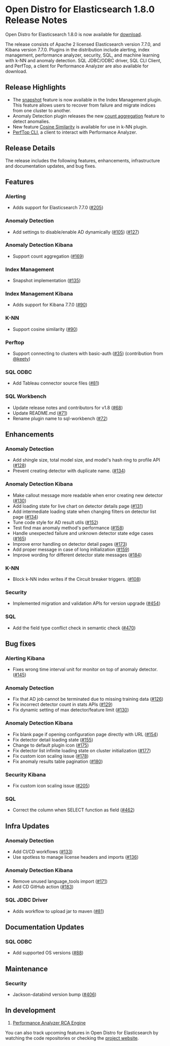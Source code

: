 # Open Distro for Elasticsearch 1.8.0 Release Notes

Open Distro for Elasticsearch 1.8.0 is now available for [download](https://opendistro.github.io/for-elasticsearch/downloads.html).

The release consists of Apache 2 licensed Elasticsearch version 7.7.0, and Kibana version 7.7.0. Plugins in the distribution include alerting, index management, performance analyzer, security, SQL, and machine learning with k-NN and anomaly detection. SQL JDBC/ODBC driver, SQL CLI Client, and PerfTop, a client for Performance Analyzer are also available for download.


## Release Highlights

* The [snapshot](https://github.com/opendistro-for-elasticsearch/index-management/pull/135) feature is now available in the Index Management plugin. This feature allows users to recover from failure and migrate indices from one cluster to another. 
* Anomaly Detection plugin releases the new [count aggregation](https://github.com/opendistro-for-elasticsearch/anomaly-detection-kibana-plugin/pull/169) feature to detect anomalies. 
* New feature [Cosine Similarity](https://github.com/opendistro-for-elasticsearch/k-NN/pull/90) is available for use in k-NN plugin.
* [PerfTop CLI](https://opendistro.github.io/for-elasticsearch/downloads.html#PerfTop), a client to interact with Performance Analyzer.

## Release Details

The release includes the following features, enhancements, infrastructure and documentation updates, and bug fixes.



## **Features**

### Alerting

* Adds support for Elasticsearch 7.7.0 ([#205](https://github.com/opendistro-for-elasticsearch/alerting/pull/205))

### Anomaly Detection

* Add settings to disable/enable AD dynamically ([#105](https://github.com/opendistro-for-elasticsearch/anomaly-detection/pull/105)) ([#127](https://github.com/opendistro-for-elasticsearch/anomaly-detection/pull/127))

### Anomaly Detection Kibana

* Support count aggregation ([#169](https://github.com/opendistro-for-elasticsearch/anomaly-detection-kibana-plugin/pull/169))

### Index Management

* Snapshot implementation ([#135](https://github.com/opendistro-for-elasticsearch/index-management/pull/135))

### Index Management Kibana

* Adds support for Kibana 7.7.0 ([#90](https://github.com/opendistro-for-elasticsearch/index-management-kibana-plugin/pull/90))

### K-NN

* Support cosine similarity ([#90](https://github.com/opendistro-for-elasticsearch/k-NN/pull/90))

### Perftop

* Support connecting to clusters with basic-auth ([#35](https://github.com/opendistro-for-elasticsearch/perftop/pull/35)) (contribution from [@keety](https://github.com/keety))

### SQL ODBC

*  Add Tableau connector source files ([#81](https://github.com/opendistro-for-elasticsearch/sql-odbc/pull/82))

### SQL Workbench

* Update release notes and contributors for v1.8 ([#68](https://github.com/opendistro-for-elasticsearch/sql-workbench/pull/68))
* Update README.md ([#71](https://github.com/opendistro-for-elasticsearch/sql-workbench/pull/71))
* Rename plugin name to sql-workbench ([#72](https://github.com/opendistro-for-elasticsearch/sql-workbench/pull/72))

## **Enhancements**

### Anomaly Detection

* Add shingle size, total model size, and model's hash ring to profile API ([#128](https://github.com/opendistro-for-elasticsearch/anomaly-detection/pull/128))
* Prevent creating detector with duplicate name. ([#134](https://github.com/opendistro-for-elasticsearch/anomaly-detection/pull/134))

### Anomaly Detection Kibana

* Make callout message more readable when error creating new detector ([#130](https://github.com/opendistro-for-elasticsearch/anomaly-detection-kibana-plugin/pull/130))
* Add loading state for live chart on detector details page ([#131](https://github.com/opendistro-for-elasticsearch/anomaly-detection-kibana-plugin/pull/131))
* Add intermediate loading state when changing filters on detector list page ([#134](https://github.com/opendistro-for-elasticsearch/anomaly-detection-kibana-plugin/pull/134))
* Tune code style for AD result utils ([#152](https://github.com/opendistro-for-elasticsearch/anomaly-detection-kibana-plugin/pull/152))
* Test find max anomaly method's performance ([#158](https://github.com/opendistro-for-elasticsearch/anomaly-detection-kibana-plugin/pull/158))
* Handle unexpected failure and unknown detector state edge cases ([#165](https://github.com/opendistro-for-elasticsearch/anomaly-detection-kibana-plugin/pull/165))
* Improve error handling on detector detail pages ([#173](https://github.com/opendistro-for-elasticsearch/anomaly-detection-kibana-plugin/pull/173))
* Add proper message in case of long initialization ([#159](https://github.com/opendistro-for-elasticsearch/anomaly-detection-kibana-plugin/pull/159))
* Improve wording for different detector state messages ([#184](https://github.com/opendistro-for-elasticsearch/anomaly-detection-kibana-plugin/pull/184))

### K-NN

* Block k-NN index writes if the Circuit breaker triggers. ([#108](https://github.com/opendistro-for-elasticsearch/k-NN/pull/108))

### Security

* Implemented migration and validation APIs for version upgrade ([#454](https://github.com/opendistro-for-elasticsearch/security/pull/454))

### SQL

* Add the field type conflict check in semantic check ([#470](https://github.com/opendistro-for-elasticsearch/sql/pull/470))

## **Bug fixes**

### Alerting Kibana

* Fixes wrong time interval unit for monitor on top of anomaly detector. ([#145](https://github.com/opendistro-for-elasticsearch/alerting-kibana-plugin/pull/145))

### Anomaly Detection

* Fix that AD job cannot be terminated due to missing training data ([#126](https://github.com/opendistro-for-elasticsearch/anomaly-detection/pull/126))
* Fix incorrect detector count in stats APIs ([#129](https://github.com/opendistro-for-elasticsearch/anomaly-detection/pull/129))
* Fix dynamic setting of max detector/feature limit ([#130](https://github.com/opendistro-for-elasticsearch/anomaly-detection/pull/130))

### Anomaly Detection Kibana

* Fix blank page if opening configuration page directly with URL ([#154](https://github.com/opendistro-for-elasticsearch/anomaly-detection-kibana-plugin/pull/154))
* Fix detector detail loading state ([#155](https://github.com/opendistro-for-elasticsearch/anomaly-detection-kibana-plugin/pull/155))
* Change to default plugin icon ([#175](https://github.com/opendistro-for-elasticsearch/anomaly-detection-kibana-plugin/pull/175))
* Fix detector list infinite loading state on cluster initialization ([#177](https://github.com/opendistro-for-elasticsearch/anomaly-detection-kibana-plugin/pull/177))
* Fix custom icon scaling issue ([#178](https://github.com/opendistro-for-elasticsearch/anomaly-detection-kibana-plugin/pull/178))
* Fix anomaly results table pagination ([#180](https://github.com/opendistro-for-elasticsearch/anomaly-detection-kibana-plugin/pull/180))

### Security Kibana

* Fix custom icon scaling issue ([#205](https://github.com/opendistro-for-elasticsearch/security-kibana-plugin/pull/205))

### SQL

* Correct the column when SELECT function as field ([#462](https://github.com/opendistro-for-elasticsearch/sql/pull/462))

## **Infra Updates**

### Anomaly Detection

* Add CI/CD workflows ([#133](https://github.com/opendistro-for-elasticsearch/anomaly-detection/pull/133))
* Use spotless to manage license headers and imports ([#136](https://github.com/opendistro-for-elasticsearch/anomaly-detection/pull/136))

### Anomaly Detection Kibana

* Remove unused language_tools import ([#171](https://github.com/opendistro-for-elasticsearch/anomaly-detection-kibana-plugin/pull/171))
* Add CD GitHub action ([#183](https://github.com/opendistro-for-elasticsearch/anomaly-detection-kibana-plugin/pull/183))

### SQL JDBC Driver

* Adds workflow to upload jar to maven ([#81](https://github.com/opendistro-for-elasticsearch/sql-jdbc/pull/81))

## Documentation Updates

### SQL ODBC

* Add supported OS versions ([#88](https://github.com/opendistro-for-elasticsearch/sql-odbc/pull/88))

## Maintenance

### Security

* Jackson-databind version bump ([#406](https://github.com/opendistro-for-elasticsearch/security/pull/406))

## **In development**

1. [Performance Analyzer RCA Engine](https://github.com/opendistro-for-elasticsearch/performance-analyzer-rca)

You can also track upcoming features in Open Distro for Elasticsearch by watching the code repositories or checking the [project website](https://opendistro.github.io/for-elasticsearch/features/comingsoon.html).


